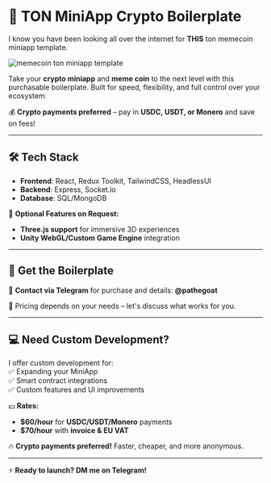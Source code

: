 # 🚀 TON MiniApp Crypto Boilerplate  

I know you have been looking all over the internet for **THIS** ton memecoin miniapp template.

![memecoin ton miniapp template](https://pbs.twimg.com/media/FIetb1HVcAE3o7_.jpg)

Take your **crypto miniapp** and **meme coin** to the next level with this purchasable boilerplate. Built for speed, flexibility, and full control over your ecosystem.  

💰 **Crypto payments preferred** – pay in **USDC, USDT, or Monero** and save on fees!  

---

## 🛠 Tech Stack  

- **Frontend**: React, Redux Toolkit, TailwindCSS, HeadlessUI  
- **Backend**: Express, Socket.io  
- **Database**: SQL/MongoDB  

🔧 **Optional Features on Request:**  
- **Three.js support** for immersive 3D experiences  
- **Unity WebGL/Custom Game Engine** integration  

---

## 📩 Get the Boilerplate  

💬 **Contact via Telegram** for purchase and details: **@pathegoat**  

🔹 Pricing depends on your needs – let's discuss what works for you.  

---

## 💻 Need Custom Development?  

I offer custom development for:  
✅ Expanding your MiniApp  
✅ Smart contract integrations  
✅ Custom features and UI improvements  

💵 **Rates:**  
- **$60/hour** for **USDC/USDT/Monero** payments  
- **$70/hour** with **invoice & EU VAT**  

🔥 **Crypto payments preferred!** Faster, cheaper, and more anonymous.  

---

⚡ **Ready to launch? DM me on Telegram!**
